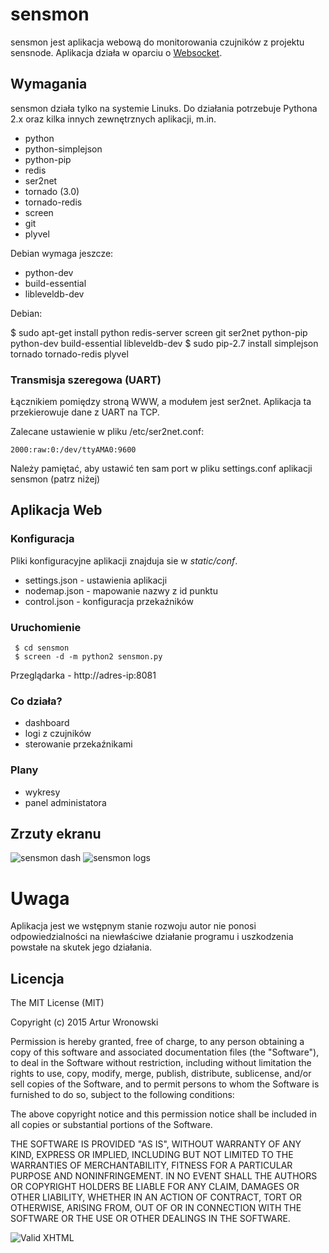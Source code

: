 # sensmon

sensmon jest aplikacja webową do monitorowania czujników z projektu sensnode. Aplikacja działa w oparciu o [Websocket](http://pl.wikipedia.org/wiki/WebSocket).

## Wymagania

sensmon działa tylko na systemie Linuks. Do działania potrzebuje Pythona 2.x oraz kilka innych zewnętrznych aplikacji, m.in.

- python
- python-simplejson
- python-pip
- redis
- ser2net
- tornado (3.0)
- tornado-redis
- screen
- git
- plyvel

Debian wymaga jeszcze:

- python-dev
- build-essential
- libleveldb-dev


Debian:

  $ sudo apt-get install python redis-server screen git ser2net python-pip python-dev build-essential libleveldb-dev
  $ sudo pip-2.7 install simplejson tornado tornado-redis plyvel


### Transmisja szeregowa (UART)

Łącznikiem pomiędzy stroną WWW, a modułem jest ser2net. Aplikacja ta przekierowuje dane z UART na TCP. 

Zalecane ustawienie w pliku /etc/ser2net.conf:

    2000:raw:0:/dev/ttyAMA0:9600
    
Należy pamiętać, aby ustawić ten sam port w pliku settings.conf aplikacji sensmon (patrz niżej)

## Aplikacja Web
### Konfiguracja

Pliki konfiguracyjne aplikacji znajduja sie w *static/conf*.

- settings.json - ustawienia aplikacji
- nodemap.json - mapowanie nazwy z id punktu
- control.json - konfiguracja przekaźników

### Uruchomienie

     $ cd sensmon
     $ screen -d -m python2 sensmon.py

Przeglądarka - http://adres-ip:8081

### Co działa?

- dashboard
- logi z czujników
- sterowanie przekaźnikami

### Plany

- wykresy
- panel administatora

## Zrzuty ekranu

![sensmon dash](https://dl.dropbox.com/u/677573/Photos/sensmon.png)
![sensmon logs](https://dl.dropbox.com/u/677573/Photos/sensmon_i.png)

# Uwaga
Aplikacja jest we wstępnym stanie rozwoju autor nie ponosi odpowiedzialności na niewłaściwe działanie programu i uszkodzenia powstałe na skutek jego działania.

## Licencja

The MIT License (MIT)

Copyright (c) 2015 Artur Wronowski

Permission is hereby granted, free of charge, to any person obtaining a copy
of this software and associated documentation files (the "Software"), to deal
in the Software without restriction, including without limitation the rights
to use, copy, modify, merge, publish, distribute, sublicense, and/or sell
copies of the Software, and to permit persons to whom the Software is
furnished to do so, subject to the following conditions:

The above copyright notice and this permission notice shall be included in
all copies or substantial portions of the Software.

THE SOFTWARE IS PROVIDED "AS IS", WITHOUT WARRANTY OF ANY KIND, EXPRESS OR
IMPLIED, INCLUDING BUT NOT LIMITED TO THE WARRANTIES OF MERCHANTABILITY,
FITNESS FOR A PARTICULAR PURPOSE AND NONINFRINGEMENT. IN NO EVENT SHALL THE
AUTHORS OR COPYRIGHT HOLDERS BE LIABLE FOR ANY CLAIM, DAMAGES OR OTHER
LIABILITY, WHETHER IN AN ACTION OF CONTRACT, TORT OR OTHERWISE, ARISING FROM,
OUT OF OR IN CONNECTION WITH THE SOFTWARE OR THE USE OR OTHER DEALINGS IN
THE SOFTWARE.


![Valid XHTML](http://w3.org/Icons/valid-xhtml10)

